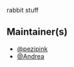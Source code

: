 rabbit stuff

## Maintainer(s)

- [@pezipink](https://github.com/pezipink)
- [@Andrea](https://github.com/Andrea)

